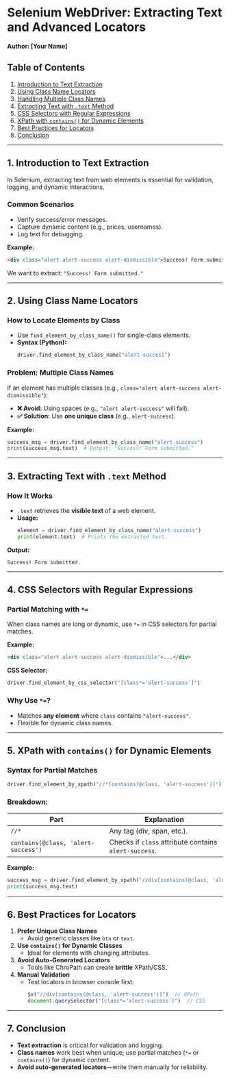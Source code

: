 # **Selenium WebDriver: Extracting Text and Advanced Locators**  
**Author: [Your Name]**  

## **Table of Contents**  
1. [Introduction to Text Extraction](#introduction-to-text-extraction)  
2. [Using Class Name Locators](#using-class-name-locators)  
3. [Handling Multiple Class Names](#handling-multiple-class-names)  
4. [Extracting Text with `.text` Method](#extracting-text-with-text-method)  
5. [CSS Selectors with Regular Expressions](#css-selectors-with-regular-expressions)  
6. [XPath with `contains()` for Dynamic Elements](#xpath-with-contains-for-dynamic-elements)  
7. [Best Practices for Locators](#best-practices-for-locators)  
8. [Conclusion](#conclusion)  

---

## **1. Introduction to Text Extraction**  
In Selenium, extracting text from web elements is essential for validation, logging, and dynamic interactions.  

### **Common Scenarios**  
- Verify success/error messages.  
- Capture dynamic content (e.g., prices, usernames).  
- Log text for debugging.  

**Example:**  
```html
<div class="alert alert-success alert-dismissible">Success! Form submitted.</div>
```
We want to extract: `"Success! Form submitted."`  

---

## **2. Using Class Name Locators**  
### **How to Locate Elements by Class**  
- Use `find_element_by_class_name()` for single-class elements.  
- **Syntax (Python):**  
  ```python
  driver.find_element_by_class_name("alert-success")
  ```  

### **Problem: Multiple Class Names**  
If an element has multiple classes (e.g., `class="alert alert-success alert-dismissible"`):  
- **❌ Avoid:** Using spaces (e.g., `"alert alert-success"` will fail).  
- **✅ Solution:** Use **one unique class** (e.g., `alert-success`).  

**Example:**  
```python
success_msg = driver.find_element_by_class_name("alert-success")
print(success_msg.text)  # Output: "Success! Form submitted."
```

---

## **3. Extracting Text with `.text` Method**  
### **How It Works**  
- `.text` retrieves the **visible text** of a web element.  
- **Usage:**  
  ```python
  element = driver.find_element_by_class_name("alert-success")
  print(element.text)  # Prints the extracted text.
  ```  

**Output:**  
```
Success! Form submitted.
```

---

## **4. CSS Selectors with Regular Expressions**  
### **Partial Matching with `*=`**  
When class names are long or dynamic, use `*=` in CSS selectors for partial matches.  

**Example:**  
```html
<div class="alert alert-success alert-dismissible">...</div>
```  

**CSS Selector:**  
```python
driver.find_element_by_css_selector("[class*='alert-success']")
```  

### **Why Use `*=`?**  
- Matches **any element** where `class` contains `"alert-success"`.  
- Flexible for dynamic class names.  

---

## **5. XPath with `contains()` for Dynamic Elements**  
### **Syntax for Partial Matches**  
```python
driver.find_element_by_xpath("//*[contains(@class, 'alert-success')]")
```  

### **Breakdown:**  
| Part | Explanation |  
|------|-------------|  
| `//*` | Any tag (div, span, etc.). |  
| `contains(@class, 'alert-success')` | Checks if `class` attribute contains `alert-success`. |  

**Example:**  
```python
success_msg = driver.find_element_by_xpath("//div[contains(@class, 'alert-success')]")
print(success_msg.text)
```  

---

## **6. Best Practices for Locators**  
1. **Prefer Unique Class Names**  
   - Avoid generic classes like `btn` or `text`.  
2. **Use `contains()` for Dynamic Classes**  
   - Ideal for elements with changing attributes.  
3. **Avoid Auto-Generated Locators**  
   - Tools like ChroPath can create **brittle** XPath/CSS.  
4. **Manual Validation**  
   - Test locators in browser console first:  
     ```javascript
     $x("//div[contains(@class, 'alert-success')]")  // XPath
     document.querySelector("[class*='alert-success']")  // CSS
     ```  

---

## **7. Conclusion**  
- **Text extraction** is critical for validation and logging.  
- **Class names** work best when unique; use partial matches (`*=` or `contains()`) for dynamic content.  
- **Avoid auto-generated locators**—write them manually for reliability.  

